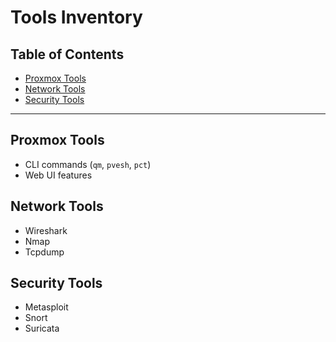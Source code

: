 # Tools Inventory

## Table of Contents

- [Proxmox Tools](#proxmox-tools)
- [Network Tools](#network-tools)
- [Security Tools](#security-tools)

---

## Proxmox Tools

- CLI commands (`qm`, `pvesh`, `pct`)
- Web UI features

## Network Tools

- Wireshark
- Nmap
- Tcpdump

## Security Tools

- Metasploit
- Snort
- Suricata

